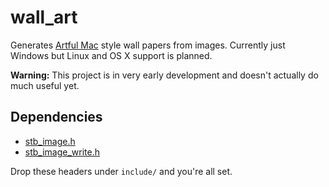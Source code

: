 wall\_art
===

Generates [Artful Mac](http://artfulmac.com/) style wall papers from images. Currently just Windows but Linux and OS X support is planned.

**Warning:** This project is in very early development and doesn't actually do much useful yet.

## Dependencies

- [stb_image.h](https://github.com/nothings/stb)
- [stb_image_write.h](https://github.com/nothings/stb)

Drop these headers under `include/` and you're all set.

